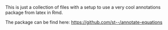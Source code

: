 This is just a collection of files with a setup to use a very cool annotations package from latex in Rmd. 

The package can be find here: https://github.com/st--/annotate-equations

